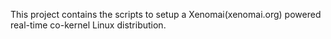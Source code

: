This project contains the scripts to setup a Xenomai(xenomai.org) powered real-time co-kernel Linux distribution.
